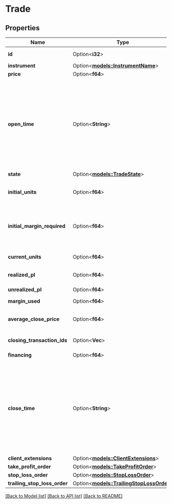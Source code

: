 # Trade

## Properties

Name | Type | Description | Notes
------------ | ------------- | ------------- | -------------
**id** | Option<**i32**> | The Trade's identifier, unique within the Trade's Account. | [optional]
**instrument** | Option<[**models::InstrumentName**](InstrumentName.md)> |  | [optional]
**price** | Option<**f64**> | The execution price of the Trade. | [optional]
**open_time** | Option<**String**> | A date and time value using either RFC3339 or UNIX time representation. The RFC 3339 representation is a string conforming to https://tools.ietf.org/rfc/rfc3339.txt. The Unix representation is a string representing the number of seconds since the Unix Epoch (January 1st, 1970 at UTC). The value is a fractional number, where the fractional part represents a fraction of a second (up to nine decimal places). | [optional]
**state** | Option<[**models::TradeState**](TradeState.md)> |  | [optional]
**initial_units** | Option<**f64**> | The initial size of the Trade. Negative values indicate a short Trade, and positive values indicate a long Trade. | [optional]
**initial_margin_required** | Option<**f64**> | The margin required at the time the Trade was created. Note, this is the 'pure' margin required, it is not the 'effective' margin used that factors in the trade risk if a GSLO is attached to the trade. | [optional]
**current_units** | Option<**f64**> | The number of units currently open for the Trade. This value is reduced to 0.0 as the Trade is closed. | [optional]
**realized_pl** | Option<**f64**> | The total profit/loss realized on the closed portion of the Trade. | [optional]
**unrealized_pl** | Option<**f64**> | The unrealized profit/loss on the open portion of the Trade. | [optional]
**margin_used** | Option<**f64**> | Margin currently used by the Trade. | [optional]
**average_close_price** | Option<**f64**> | The average closing price of the Trade. Only present if the Trade has been closed or reduced at least once. | [optional]
**closing_transaction_ids** | Option<**Vec<i32>**> | The IDs of the Transactions that have closed portions of this Trade. | [optional]
**financing** | Option<**f64**> | The financing paid/collected for this Trade. | [optional]
**close_time** | Option<**String**> | A date and time value using either RFC3339 or UNIX time representation. The RFC 3339 representation is a string conforming to https://tools.ietf.org/rfc/rfc3339.txt. The Unix representation is a string representing the number of seconds since the Unix Epoch (January 1st, 1970 at UTC). The value is a fractional number, where the fractional part represents a fraction of a second (up to nine decimal places). | [optional]
**client_extensions** | Option<[**models::ClientExtensions**](ClientExtensions.md)> |  | [optional]
**take_profit_order** | Option<[**models::TakeProfitOrder**](TakeProfitOrder.md)> |  | [optional]
**stop_loss_order** | Option<[**models::StopLossOrder**](StopLossOrder.md)> |  | [optional]
**trailing_stop_loss_order** | Option<[**models::TrailingStopLossOrder**](TrailingStopLossOrder.md)> |  | [optional]

[[Back to Model list]](../README.md#documentation-for-models) [[Back to API list]](../README.md#documentation-for-api-endpoints) [[Back to README]](../README.md)


